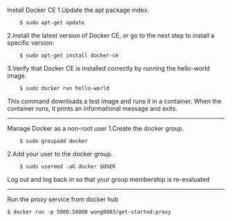 Install Docker CE
1.Update the apt package index.

    	$ sudo apt-get update
2.Install the latest version of Docker CE, or go to the next step to install a specific version:

    	$ sudo apt-get install docker-ce
3.Verify that Docker CE is installed correctly by running the hello-world image.

		$ sudo docker run hello-world
This command downloads a test image and runs it in a container. When the container runs, it prints an informational message and exits.
______________________________________________________________________________
Manage Docker as a non-root user
1.Create the docker group.

		$ sudo groupadd docker
2.Add your user to the docker group.

		$ sudo usermod -aG docker $USER
Log out and log back in so that your group membership is re-evaluated
______________________________________________________________________________
Run the proxy service from docker hub

	$ docker run -p 5000:50000 wong0903/get-started:proxy




